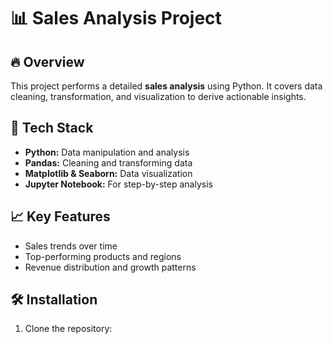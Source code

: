 # 📊 Sales Analysis Project

## 🔥 Overview
This project performs a detailed **sales analysis** using Python. It covers data cleaning, transformation, and visualization to derive actionable insights.

## 🔧 Tech Stack
- **Python:** Data manipulation and analysis
- **Pandas:** Cleaning and transforming data
- **Matplotlib & Seaborn:** Data visualization
- **Jupyter Notebook:** For step-by-step analysis

## 📈 Key Features
- Sales trends over time
- Top-performing products and regions
- Revenue distribution and growth patterns

## 🛠️ Installation
1. Clone the repository:
